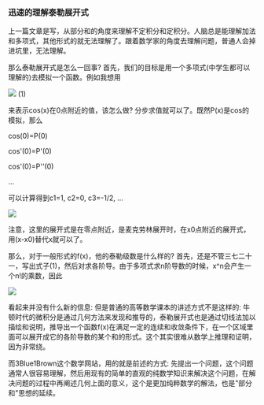 ### 迅速的理解泰勒展开式

上一篇文章是写，从部分和的角度来理解不定积分和定积分。人脑总是能理解加法和多项式，其他形式的就无法理解了。跟着数学家的角度去理解问题，普通人会掉进坑里，无法理解。

那么泰勒展开式是怎么一回事? 首先，我们的目标是用一个多项式(中学生都可以理解的)去模拟一个函数。例如我想用

<img src="https://latex.codecogs.com/gif.latex?%5Cbg_white%20P%28x%29%3DC_%7B0%7D&plus;C_%7B1%7D%20x%20&plus;C_%7B2%7Dx%5E%7B2%7D%20&plus;..."> (1)

来表示cos(x)在0点附近的值，该怎么做?
分步求值就可以了。既然P(x)是cos的模拟，那么

cos(0)=P(0)

cos'(0)=P'(0)

cos'(0)=P''(0)

...

可以计算得到c1=1, c2=0, c3=-1/2, ...

<img src="https://latex.codecogs.com/gif.latex?%5Cbg_white%20P%28x%29%3D1&plus;0x%20&plus;%5Cfrac%7B-1%7D%7B2%7Dx%5E%7B2%7D%20&plus;...">

注意，这里的展开式是在零点附近，是麦克劳林展开时，在x0点附近的展开式，用(x-x0)替代x就可以了。

那么，对于一般形式的f(x)，他的泰勒级数是什么样的? 首先，还是不管三七二十一，写出式子(1)，然后对求各阶导。由于多项式求n阶导数的时候，x^n会产生一个n!的乘数，因此

<img src="https://latex.codecogs.com/gif.latex?%5Cbg_white%20C%28n%29%3D%5Cfrac%7B1%7D%7Bn%21%7D%5Cfrac%7B%5Cpartial%5E%7B3%7Df%7D%7B%5Cpartial%20x%5E%7B3%7D%7D%20%28n%3D0%2C1%2C2...%5Cinfty%29">

看起来并没有什么新的信息: 但是普通的高等数学课本的讲述方式不是这样的: 牛顿时代的微积分是通过几何方法来发现和推导的，泰勒展开式也是通过切线法加以描绘和说明，推导出一个函数f(x)在满足一定的连续和收敛条件下，在一个区域里面可以展开成它的各阶导数的某个和的形式。这个其实很难从数学上推理和证明，因为非常绕。

而3Blue1Brown这个数学网站，用的就是前述的方式: 先提出一个问题，这个问题通常人很容易理解，然后用现有的简单的直观的纯数学知识来解决这个问题，在解决问题的过程中再阐述几何上面的意义，这个是更加纯粹数学的解法，也是"部分和"思想的延续。